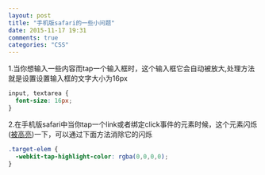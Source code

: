 ```yaml
---
layout: post
title: "手机版safari的一些小问题"
date: 2015-11-17 19:31
comments: true
categories: "CSS"
---
```

1.当你想输入一些内容而tap一个输入框时，这个输入框它会自动被放大,处理方法就是设置设置输入框的文字大小为16px
```css
input, textarea {
  font-size: 16px;
}
```
2.在手机版safari中当你tap一个link或者绑定click事件的元素时候，这个元素闪烁([被高亮](https://developer.apple.com/library/safari/documentation/AppleApplications/Reference/SafariWebContent/AdjustingtheTextSize/AdjustingtheTextSize.html))一下，可以通过下面方法消除它的闪烁
```css
.target-elem {
  -webkit-tap-highlight-color: rgba(0,0,0,0);
}
```
